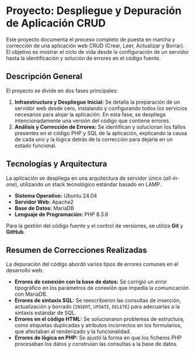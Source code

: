 # Proyecto: Despliegue y Depuración de Aplicación CRUD

Este proyecto documenta el proceso completo de puesta en marcha y corrección de una aplicación web CRUD (Crear, Leer, Actualizar y Borrar). El objetivo es mostrar el ciclo de vida desde la configuración de un servidor hasta la identificación y solución de errores en el código fuente.

## Descripción General

El proyecto se divide en dos fases principales:

1.  **Infraestructura y Despliegue Inicial:** Se detalla la preparación de un servidor web desde cero, instalando y configurando todos los servicios necesarios para alojar la aplicación. En esta fase, se despliega intencionadamente una versión del código que contiene errores.
2.  **Análisis y Corrección de Errores:** Se identifican y solucionan los fallos presentes en el código PHP y SQL de la aplicación, explicando la causa de cada uno y la lógica detrás de la corrección para dejarla en un estado funcional.

## Tecnologías y Arquitectura

La aplicación se despliega en una arquitectura de servidor único (*all-in-one*), utilizando un stack tecnológico estándar basado en LAMP.

-   **Sistema Operativo:** Ubuntu 24.04
-   **Servidor Web:** Apache2
-   **Base de Datos:** MariaDB
-   **Lenguaje de Programación:** PHP 8.3.6

Para la gestión del código fuente y el control de versiones, se utiliza **Git** y **GitHub**.

## Resumen de Correcciones Realizadas

La depuración del código abordó varios tipos de errores comunes en el desarrollo web:

-   **Errores de conexión con la base de datos:** Se corrigió un error tipográfico en los parámetros de conexión que impedía la comunicación con MariaDB.
-   **Errores de sintaxis SQL:** Se reescribieron las consultas de inserción, actualización y borrado (`INSERT`, `UPDATE`, `DELETE`) para adecuarlas a la sintaxis estándar de SQL.
-   **Errores en el código HTML:** Se solucionaron problemas de estructura, como etiquetas duplicadas y atributos incorrectos en los formularios, que afectaban al renderizado y la funcionalidad.
-   **Errores de lógica en PHP:** Se ajustó la forma en que los ficheros PHP procesaban los datos y construían las consultas a la base de datos.
